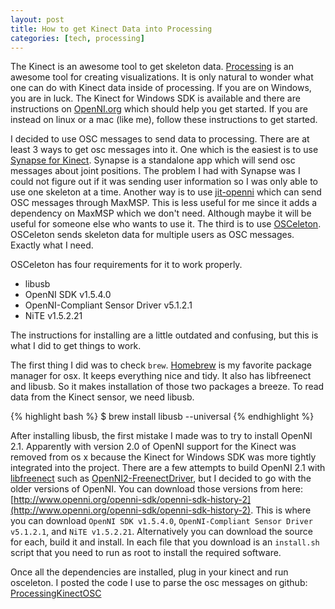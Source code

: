 ```yaml
---
layout: post
title: How to get Kinect Data into Processing
categories: [tech, processing]
---
```


The Kinect is an awesome tool to get skeleton data. [Processing](http://processing.org) is an awesome tool for creating visualizations. It is only natural to wonder what one can do with Kinect data inside of processing. If you are on Windows, you are in luck. The Kinect for Windows SDK is available and there are instructions on [OpenNI.org](http://www.openni.org/) which should help you get started. If you are instead on linux or a mac (like me), follow these instructions to get started.

I decided to use OSC messages to send data to processing. There are at least 3 ways to get osc messages into it. One which is the easiest is to use [Synapse for Kinect](http://synapsekinect.tumblr.com/). Synapse is a standalone app which will send osc messages about joint positions. The problem I had with Synapse was I could not figure out if it was sending user information so I was only able to use one skeleton at a time. Another way is to use [jit-openni](http://hidale.com/jit-openni/) which can send OSC messages through MaxMSP. This is less useful for me since it adds a dependency on MaxMSP which we don't need. Although maybe it will be useful for someone else who wants to use it. The third is to use [OSCeleton](https://github.com/Sensebloom/OSCeleton). OSCeleton sends skeleton data for multiple users as OSC messages. Exactly what I need.

OSCeleton has four requirements for it to work properly.
* libusb
* OpenNI SDK v1.5.4.0
* OpenNI-Compliant Sensor Driver v5.1.2.1
* NiTE v1.5.2.21

The instructions for installing are a little outdated and confusing, but this is what I did to get things to work.

The first thing I did was to check `brew`. [Homebrew](https://github.com/mxcl/homebrew) is my favorite package manager for osx. It keeps everything nice and tidy. It also has libfreenect and libusb. So it makes installation of those two packages a breeze. To read data from the Kinect sensor, we need libusb.

{% highlight bash %}
$ brew install libusb --universal
{% endhighlight %}

After installing libusb, the first mistake I made was to try to install OpenNI 2.1. Apparently with version 2.0 of OpenNI support for the Kinect was removed from os x because the Kinect for Windows SDK was more tightly integrated into the project. There are a few attempts to build OpenNI 2.1 with [libfreenect](https://github.com/OpenKinect/libfreenect) such as [OpenNI2-FreenectDriver](https://github.com/piedar/OpenNI2-FreenectDriver), but I decided to go with the older versions of OpenNI. You can download those versions from here: [http://www.openni.org/openni-sdk/openni-sdk-history-2](http://www.openni.org/openni-sdk/openni-sdk-history-2). This is where you can download `OpenNI SDK v1.5.4.0`, `OpenNI-Compliant Sensor Driver v5.1.2.1`, and `NiTE v1.5.2.21`. Alternatively you can download the source for each, build it and install. In each file that you download is an `install.sh` script that you need to run as root to install the required software.

Once all the dependencies are installed, plug in your kinect and run osceleton. I posted the code I use to parse the osc messages on github: [ProcessingKinectOSC](https://github.com/cketcham/ProcessingKinectOSC)
